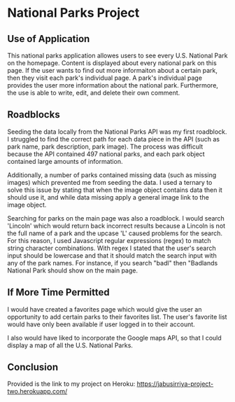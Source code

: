 # National Parks Project

<!-- NOTES, NEED TO EXPAND ON LATER  -->

## Use of Application

This national parks application allowes users to see every U.S. National Park on the homepage. Content is displayed about every national park on this page. If the user wants to find out more informaiton about a certain park, then they visit each park's individual page. A park's individual page provides the user more information about the national park. Furthermore, the use is able to write, edit, and delete their own comment. 


## Roadblocks 

Seeding the data locally from the National Parks API was my first roadblock. I struggled to find the correct path for each data piece in the API (such as park name, park description, park image). The process was difficult because the API contained 497 national parks, and each park object contained large amounts of information. 

Additionally, a number of parks contained missing data (such as missing images) which prevented me from seeding the data. I used a ternary to solve this issue by stating that when the image object contains data then it should use it, and while data missing apply a general image link to the image object. 


Searching for parks on the main page was also a roadblock. I would search 'Lincoln' which would return back incorrect results because a Lincoln is not the full name of a park and the upcase 'L' caused problems for the search. For this reason, I used Javascript regular expressions (regex) to match string character combinations. With regex I stated that the user's search input should be lowercase and that it should match the search input with any of the park names. For instance, if you search "badl" then "Badlands National Park should show on the main page.   



## If More Time Permitted
I would have created a favorites page which would give the user an opportunity to add certain parks to their favorites list. The user's favorite list would have only been available if user logged in to their account. 

I also would have liked to incorporate the  Google maps API, so that I could display a map of all the U.S. National Parks. 


## Conclusion

Provided is the link to my project on Heroku: https://jabusirriya-project-two.herokuapp.com/